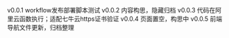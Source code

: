 v0.0.1 workflow发布部署脚本测试
v0.0.2 内容构思，隐藏归档
v0.0.3 代码在阿里云函数执行；适配七牛云https证书验证
v0.0.4 页面置空，构思中
v0.0.5 前端导航文件更新，归档整理